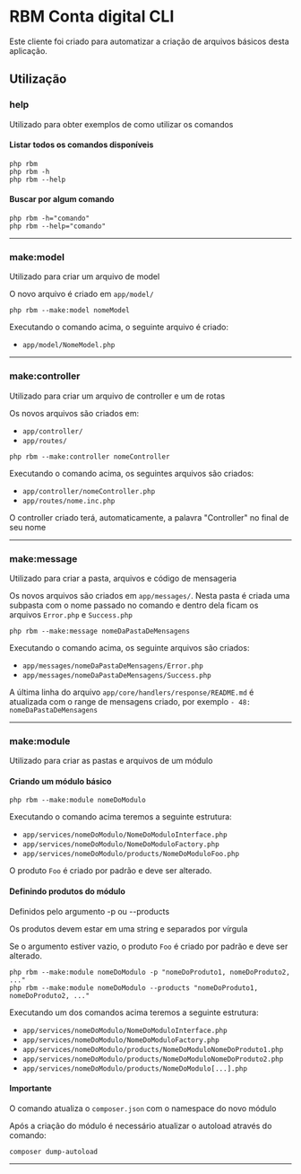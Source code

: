 # RBM Conta digital CLI

Este cliente foi criado para automatizar a criação de arquivos básicos desta aplicação.

## Utilização

### help

Utilizado para obter exemplos de como utilizar os comandos

#### Listar todos os comandos disponíveis

```shell
php rbm
php rbm -h
php rbm --help
```

#### Buscar por algum comando

```shell
php rbm -h="comando"
php rbm --help="comando"
```

------------

### make:model

Utilizado para criar um arquivo de model

O novo arquivo é criado em ``app/model/``

```shell
php rbm --make:model nomeModel
```

Executando o comando acima, o seguinte arquivo é criado:

- ``app/model/NomeModel.php``

------------

### make:controller

Utilizado para criar um arquivo de controller e um de rotas

Os novos arquivos são criados em: 
- ``app/controller/``
- ``app/routes/``

```shell
php rbm --make:controller nomeController
```

Executando o comando acima, os seguintes arquivos são criados:

- ``app/controller/nomeController.php``
- ``app/routes/nome.inc.php``

O controller criado terá, automaticamente, a palavra "Controller" no final de seu nome

------------

### make:message

Utilizado para criar a pasta, arquivos e código de mensageria

Os novos arquivos são criados em ``app/messages/``. Nesta pasta é criada uma subpasta com o nome passado no comando e dentro dela ficam os arquivos ``Error.php`` e ``Success.php``

```shell
php rbm --make:message nomeDaPastaDeMensagens
```

Executando o comando acima, os seguinte arquivos são criados:

- ``app/messages/nomeDaPastaDeMensagens/Error.php``
- ``app/messages/nomeDaPastaDeMensagens/Success.php``

A última linha do arquivo ``app/core/handlers/response/README.md`` é atualizada com o range de mensagens criado, por exemplo ``- 48: nomeDaPastaDeMensagens``

------------

### make:module

Utilizado para criar as pastas e arquivos de um módulo

#### Criando um módulo básico

```shell
php rbm --make:module nomeDoModulo
```

Executando o comando acima teremos a seguinte estrutura:
- ``app/services/nomeDoModulo/NomeDoModuloInterface.php``
- ``app/services/nomeDoModulo/NomeDoModuloFactory.php``
- ``app/services/nomeDoModulo/products/NomeDoModuloFoo.php``

O produto ``Foo`` é criado por padrão e deve ser alterado.


#### Definindo produtos do módulo

Definidos pelo argumento -p ou --products

Os produtos devem estar em uma string e separados por vírgula

Se o argumento estiver vazio, o produto ``Foo`` é criado por padrão e deve ser alterado.

```shell
php rbm --make:module nomeDoModulo -p "nomeDoProduto1, nomeDoProduto2, ..."
php rbm --make:module nomeDoModulo --products "nomeDoProduto1, nomeDoProduto2, ..."
```

Executando um dos comandos acima teremos a seguinte estrutura:
- ``app/services/nomeDoModulo/NomeDoModuloInterface.php``
- ``app/services/nomeDoModulo/NomeDoModuloFactory.php``
- ``app/services/nomeDoModulo/products/NomeDoModuloNomeDoProduto1.php``
- ``app/services/nomeDoModulo/products/NomeDoModuloNomeDoProduto2.php``
- ``app/services/nomeDoModulo/products/NomeDoModulo[...].php``


#### Importante

O comando atualiza o ``composer.json`` com o namespace do novo módulo

Após a criação do módulo é necessário atualizar o autoload através do comando:
```shell
composer dump-autoload
```

------------
